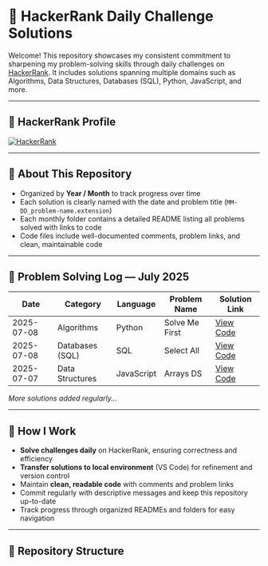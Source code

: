# 🧠 HackerRank Daily Challenge Solutions

Welcome! This repository showcases my consistent commitment to sharpening my problem-solving skills through daily challenges on [HackerRank](https://www.hackerrank.com/profile/silviuumiron). It includes solutions spanning multiple domains such as Algorithms, Data Structures, Databases (SQL), Python, JavaScript, and more.

---

## 🔗 HackerRank Profile

[![HackerRank](https://img.shields.io/badge/HackerRank-Profile-green?style=flat&logo=hackerrank&logoColor=white)](https://www.hackerrank.com/profile/silviuumiron)

---

## 🚀 About This Repository

- Organized by **Year / Month** to track progress over time
- Each solution is clearly named with the date and problem title (`MM-DD_problem-name.extension`)
- Each monthly folder contains a detailed README listing all problems solved with links to code
- Code files include well-documented comments, problem links, and clean, maintainable code

---

## 📅 Problem Solving Log — July 2025

| Date       | Category        | Language   | Problem Name   | Solution Link                                     |
| ---------- | --------------- | ---------- | -------------- | ------------------------------------------------- |
| 2025-07-08 | Algorithms      | Python     | Solve Me First | [View Code](2025/07_July/07-08_solve_me_first.py) |
| 2025-07-08 | Databases (SQL) | SQL        | Select All     | [View Code](2025/07_July/07-08_select_all.sql)    |
| 2025-07-07 | Data Structures | JavaScript | Arrays DS      | [View Code](2025/07_July/07-07_arrays_ds.js)      |

_More solutions added regularly..._

---

## 💼 How I Work

- **Solve challenges daily** on HackerRank, ensuring correctness and efficiency
- **Transfer solutions to local environment** (VS Code) for refinement and version control
- Maintain **clean, readable code** with comments and problem links
- Commit regularly with descriptive messages and keep this repository up-to-date
- Track progress through organized READMEs and folders for easy navigation

---

## 📂 Repository Structure
